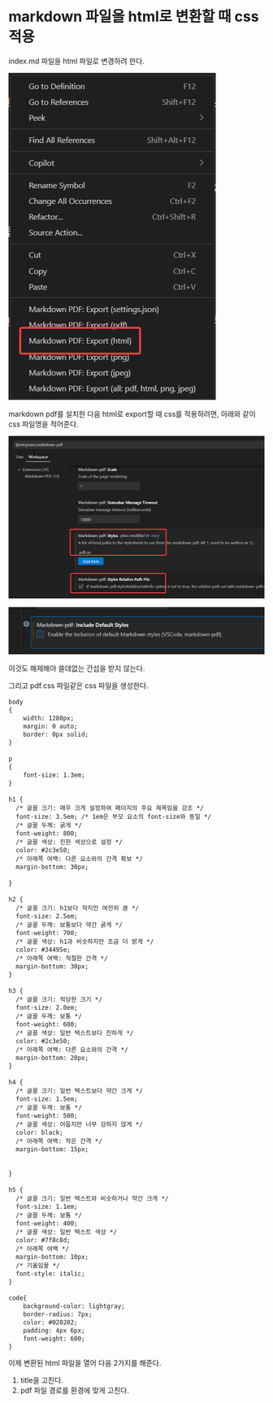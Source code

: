 # markdown 파일을 html로 변환할 때 css 적용

index.md 파일을 html 파일로 변경하려 한다.

![](img/20250601002430.png)

markdown pdf를 설치한 다음 html로 export할 때 css를 적용하려면, 아래와 같이 css 파일명을 적어준다.

![](img/20250601002611.png)

![](img/20250601004504.png)

이것도 해제해야 쓸데없는 간섭을 받지 않는다.


그리고  pdf.css 파일같은 css 파일을 생성한다.



```
body
{
    width: 1280px;
    margin: 0 auto;
    border: 0px solid;
}

p
{
    font-size: 1.3em;
}

h1 {
  /* 글꼴 크기: 매우 크게 설정하여 페이지의 주요 제목임을 강조 */
  font-size: 3.5em; /* 1em은 부모 요소의 font-size와 동일 */
  /* 글꼴 두께: 굵게 */
  font-weight: 800;
  /* 글꼴 색상: 진한 색상으로 설정 */
  color: #2c3e50;
  /* 아래쪽 여백: 다른 요소와의 간격 확보 */
  margin-bottom: 30px;
  
}

h2 {
  /* 글꼴 크기: h1보다 작지만 여전히 큼 */
  font-size: 2.5em;
  /* 글꼴 두께: 보통보다 약간 굵게 */
  font-weight: 700;
  /* 글꼴 색상: h1과 비슷하지만 조금 더 밝게 */
  color: #34495e;
  /* 아래쪽 여백: 적절한 간격 */
  margin-bottom: 30px;
}  

h3 {
  /* 글꼴 크기: 적당한 크기 */
  font-size: 2.0em;
  /* 글꼴 두께: 보통 */
  font-weight: 600;
  /* 글꼴 색상: 일반 텍스트보다 진하게 */
  color: #2c3e50;
  /* 아래쪽 여백: 다른 요소와의 간격 */
  margin-bottom: 20px;  
}

h4 {
  /* 글꼴 크기: 일반 텍스트보다 약간 크게 */
  font-size: 1.5em;
  /* 글꼴 두께: 보통 */
  font-weight: 500;
  /* 글꼴 색상: 어둡지만 너무 강하지 않게 */
  color: black;
  /* 아래쪽 여백: 작은 간격 */
  margin-bottom: 15px;
  
  
}

h5 {
  /* 글꼴 크기: 일반 텍스트와 비슷하거나 약간 크게 */
  font-size: 1.1em;
  /* 글꼴 두께: 보통 */
  font-weight: 400;
  /* 글꼴 색상: 일반 텍스트 색상 */
  color: #7f8c8d;
  /* 아래쪽 여백 */
  margin-bottom: 10px;
  /* 기울임꼴 */
  font-style: italic;
}

code{
    background-color: lightgray;
    border-radius: 7px;
    color: #020202;
    padding: 4px 6px;
    font-weight: 600;
}
```


이제 변환된 html 파일을 열어 다음 2가지를 해준다.
1. title을 고친다.
2. pdf 파일 경로를 환경에 맞게 고친다.